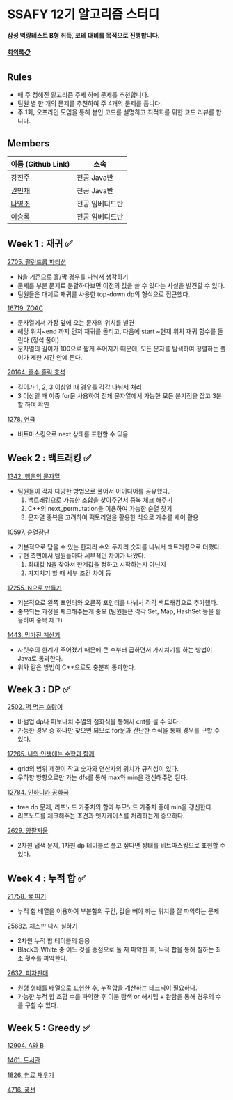 # SSAFY 12기 알고리즘 스터디
#### 삼성 역량테스트 B형 취득, 코테 대비를 목적으로 진행합니다.
#### [회의록📋](https://docs.google.com/document/d/1EjaM0CXsTt4PHvZbOxp-2EXrSIyDbMyl6VO1BHClmkc/edit?usp=sharing)

## Rules
- 매 주 정해진 알고리즘 주제 하에 문제를 추천합니다.
- 팀원 별 한 개의 문제를 추천하여 주 4개의 문제를 풉니다.
- 주 1회, 오프라인 모임을 통해 본인 코드를 설명하고 최적화를 위한 코드 리뷰를 합니다.

## Members

| 이름 (Github Link) | 소속 |
|------------------|------|
| [강진주](https://github.com/Pearl-K) | 전공 Java반 |
| [권민채](https://github.com/MinchaeKwon) | 전공 Java반 |
| [나영조](https://github.com/Taebee00) | 전공 임베디드반 |
| [이승록](https://github.com/SeokguKim) | 전공 임베디드반 |




## Week 1 : 재귀 ✅
[2705. 팰린드롬 파티션](https://www.acmicpc.net/problem/2705)
- N을 기준으로 홀/짝 경우를 나눠서 생각하기
- 문제를 부분 문제로 분할하다보면 이전의 값을 쓸 수 있다는 사실을 발견할 수 있다.
- 팀원들은 대체로 재귀를 사용한 top-down dp의 형식으로 접근했다. 


[16719. ZOAC](https://www.acmicpc.net/problem/16719)
- 문자열에서 가장 앞에 오는 문자의 위치를 발견
- 해당 위치~end 까지 먼저 재귀를 돌리고, 다음에 start ~현재 위치 재귀 함수를 돌린다 (정석 풀이)
- 문자열의 길이가 100으로 짧게 주어지기 때문에, 모든 문자를 탐색하여 정렬하는 풀이가 제한 시간 안에 돈다.


[20164. 홀수 홀릭 호석](https://www.acmicpc.net/problem/20164)
- 길이가 1, 2, 3 이상일 때 경우를 각각 나눠서 처리
- 3 이상일 때 이중 for문 사용하여 전체 문자열에서 가능한 모든 분기점을 잡고 3분할 하여 확인


[1278. 연극](https://www.acmicpc.net/problem/1278)
- 비트마스킹으로 next 상태를 표현할 수 있음


## Week 2 : 백트래킹 ✅
[1342. 행운의 문자열](https://www.acmicpc.net/problem/1342)
 - 팀원들이 각자 다양한 방법으로 풀어서 아이디어를 공유했다.
   1. 백트래킹으로 가능한 조합을 찾아주면서 중복 체크 해주기
   2. C++의 next_permutation을 이용하여 가능한 순열 찾기
   3. 문자열 중복을 고려하여 팩토리얼을 활용한 식으로 개수를 세어 활용


[10597. 순열장난](https://www.acmicpc.net/problem/10597)
 - 기본적으로 담을 수 있는 한자리 수와 두자리 숫자를 나눠서 백트래킹으로 더했다.
 - 구현 측면에서 팀원들마다 세부적인 차이가 나왔다.
    1. 최대값 N을 찾아서 한계값을 정하고 시작하는지 아닌지
    2. 가지치기 할 때 세부 조건 차이 등


[17255. N으로 만들기](https://www.acmicpc.net/problem/17255)
 - 기본적으로 왼쪽 포인터와 오른쪽 포인터를 나눠서 각각 백트래킹으로 추가했다.
 - 중복되는 과정을 체크해주는게 중요 (팀원들은 각각 Set, Map, HashSet 등을 활용하여 중복 체크)


[1443. 망가진 계산기](https://www.acmicpc.net/problem/1443)
 - 자릿수의 한계가 주어졌기 때문에 큰 수부터 곱하면서 가지치기를 하는 방법이 Java로 통과한다.
 - 위와 같은 방법이 C++으로도 충분히 통과한다.


## Week 3 : DP ✅
[2502. 떡 먹는 호랑이](https://www.acmicpc.net/problem/2502)
 - 바텀업 dp나 피보나치 수열의 점화식을 통해서 cnt를 셀 수 있다.
 - 가능한 경우 중 하나만 찾으면 되므로 for문과 간단한 수식을 통해 경우를 구할 수 있다.


[17265. 나의 인생에는 수학과 함께](https://www.acmicpc.net/problem/17265)
 - grid의 범위 제한이 작고 숫자와 연산자의 위치가 규칙성이 있다.
 - 우하향 방향으로만 가는 dfs를 통해 max와 min을 갱신해주면 된다.


[12784. 인하니카 공화국](https://www.acmicpc.net/problem/12784)
 - tree dp 문제, 리프노드 가중치의 합과 부모노드 가중치 중에 min을 갱신한다.
 - 리프노드를 체크해주는 조건과 엣지케이스를 처리하는게 중요하다.

[2629. 양팔저울](https://www.acmicpc.net/problem/2629)
- 2차원 냅색 문제, 1차원 dp 테이블로 풀고 싶다면 상태를 비트마스킹으로 표현할 수 있다.


## Week 4 : 누적 합 ✅
[21758. 꿀 따기](https://www.acmicpc.net/problem/21758)
 - 누적 합 배열을 이용하여 부분합의 구간, 값을 빼야 하는 위치를 잘 파악하는 문제


[25682. 체스판 다시 칠하기](https://www.acmicpc.net/problem/25682)
 - 2차원 누적 합 테이블의 응용
 - Black과 White 중 어느 것을 중점으로 둘 지 파악한 후, 누적 합을 통해 칠하는 최소 횟수를 파악한다.

[2632. 피자판매](https://www.acmicpc.net/problem/2632)
 - 원형 형태를 배열으로 표현한 후, 누적합을 계산하는 테크닉이 필요하다.
 - 가능한 누적 합 조합 수를 파악한 후 이분 탐색 or 해시맵 + 완탐을 통해 경우의 수를 구할 수 있다.


## Week 5 : Greedy ✅
 [12904. A와 B](https://www.acmicpc.net/problem/12904)


 [1461. 도서관](https://www.acmicpc.net/problem/1461)



 [1826. 연료 채우기](https://www.acmicpc.net/problem/1826)


 
 [4716. 풍선](https://www.acmicpc.net/problem/4716)


